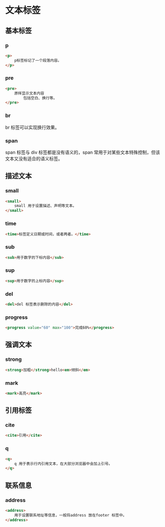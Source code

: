 # 文本标签

## 基本标签
### p
```html
<p>
	p标签标记了一个段落内容。
</p>
```
### pre
```html
<pre>
	原样显示文本内容
		包括空白、换行等。
</pre>
```
### br
 br 标签可以实现换行效果。

### span
span 标签与 div 标签都是没有语义的，span 常用于对某些文本特殊控制，但该文本又没有适合的语义标签。

## 描述文本
### small
```html
<small>
	small 用于设置描述、声明等文本。
</small>
```
### time
```html
<time>标签定义日期或时间，或者两者。</time>
```
### sub
```html
<sub>用于数字的下标内容</sub>
```
### sup
```html
<sup>用于数字的上标内容</sup>
```
### del
```html
<del>del 标签表示删除的内容</del>
```
### progress
```html
<progress value="60" max="100">完成60%</progress>
```
## 强调文本
### strong
```html
<strong>加粗</strong>hello<em>倾斜</em>
```
### mark
```html
<mark>高亮</mark>
```
## 引用标签
### cite
```html
<cite>引用</cite>
```
### q
```html
<q>
	q 用于表示行内引用文本，在大部分浏览器中会加上引号。
</q>
```
## 联系信息
### address
```html
<address>
	用于设置联系地址等信息，一般将address 放在footer 标签中。
</address>
```